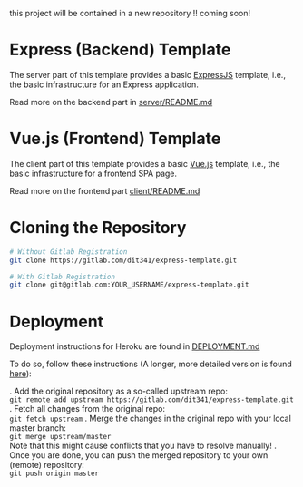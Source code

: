 this project will be contained in a new repository !! coming soon! 

# Express (Backend) Template

The server part of this template provides a basic [ExpressJS](https://expressjs.com/) template, i.e., the basic infrastructure for an Express application.

Read more on the backend part in [server/README.md](server/README.md)

# Vue.js (Frontend) Template

The client part of this template provides a basic [Vue.js](https://vuejs.org/) template, i.e., the basic infrastructure for a frontend SPA page.

Read more on the frontend part [client/README.md](client/README.md)

# Cloning the Repository

```bash
# Without Gitlab Registration
git clone https://gitlab.com/dit341/express-template.git

# With Gitlab Registration
git clone git@gitlab.com:YOUR_USERNAME/express-template.git
```

# Deployment

Deployment instructions for Heroku are found in [DEPLOYMENT.md](DEPLOYMENT.md)




To do so, follow these instructions (A longer, more detailed version is found [here](https://digitaldrummerj.me/git-syncing-fork-with-original-repo/)):


. Add the original repository as a so-called upstream repo:  
```git remote add upstream https://gitlab.com/dit341/express-template.git```
. Fetch all changes from the original repo:  
  ```git fetch upstream```
. Merge the changes in the original repo with your local master branch:  
```git merge upstream/master```  
Note that this might cause conflicts that you have to resolve manually!
. Once you are done, you can push the merged repository to your own (remote) repository:  
```git push origin master```
